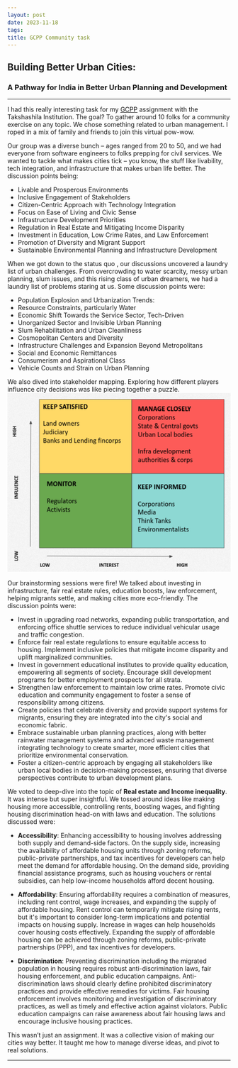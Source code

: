 ```yaml
---
layout: post
date: 2023-11-18
tags: 
title: GCPP Community task
---
```


## Building Better Urban Cities: 
### A Pathway for India in Better Urban Planning and Development

---

I had this really interesting task for my [GCPP](https://school.takshashila.org.in/gcpp-technology-policy) assignment with the Takshashila Institution. The goal? To gather around 10 folks for a community exercise on any topic. We chose something related to urban management. I roped in a mix of family and friends to join this virtual pow-wow.

Our group was a diverse bunch – ages ranged from 20 to 50, and we had everyone from software engineers to folks prepping for civil services. We wanted to tackle what makes cities tick – you know, the stuff like livability, tech integration, and infrastructure that makes urban life better.
The discussion points being:
- Livable and Prosperous Environments
- Inclusive Engagement of Stakeholders
- Citizen-Centric Approach with Technology Integration
- Focus on Ease of Living and Civic Sense
- Infrastructure Development Priorities
- Regulation in Real Estate and Mitigating Income Disparity
- Investment in Education, Low Crime Rates, and Law Enforcement
- Promotion of Diversity and Migrant Support
- Sustainable Environmental Planning and Infrastructure Development

When we got down to the status quo , our discussions uncovered a laundry list of urban challenges. From overcrowding to water scarcity, messy urban planning, slum issues, and this rising class of urban dreamers, we had a laundry list of problems staring at us. Some discussion points were:
- Population Explosion and Urbanization Trends:
- Resource Constraints, particularly Water
- Economic Shift Towards the Service Sector, Tech-Driven
- Unorganized Sector and Invisible Urban Planning
- Slum Rehabilitation and Urban Cleanliness
- Cosmopolitan Centers and Diversity
- Infrastructure Challenges and Expansion Beyond Metropolitans
- Social and Economic Remittances
- Consumerism and Aspirational Class
- Vehicle Counts and Strain on Urban Planning

We also dived into stakeholder mapping. Exploring how different players influence city decisions was like piecing together a puzzle.
![stakeholder mapping](/blog-smap-18-11-23.png)

Our brainstorming sessions were fire! We talked about investing in infrastructure, fair real estate rules, education boosts, law enforcement, helping migrants settle, and making cities more eco-friendly. The discussion points were:
- Invest in upgrading road networks, expanding public transportation, and enforcing office shuttle services to reduce individual vehicular usage and traffic congestion.
- Enforce fair real estate regulations to ensure equitable access to housing. Implement inclusive policies that mitigate income disparity and uplift marginalized communities.
- Invest in government educational institutes to provide quality education, empowering all segments of society. Encourage skill development programs for better employment prospects for all strata.
- Strengthen law enforcement to maintain low crime rates. Promote civic education and community engagement to foster a sense of responsibility among citizens.
- Create policies that celebrate diversity and provide support systems for migrants, ensuring they are integrated into the city's social and economic fabric.
- Embrace sustainable urban planning practices, along with better rainwater management systems and advanced waste management integrating technology to create smarter, more efficient cities that prioritize environmental conservation.
- Foster a citizen-centric approach by engaging all stakeholders like urban local bodies in decision-making processes, ensuring that diverse perspectives contribute to urban development plans.

We voted to deep-dive into the topic of **Real estate and Income inequality**. It was intense but super insightful. We tossed around ideas like making housing more accessible, controlling rents, boosting wages, and fighting housing discrimination head-on with laws and education. The solutions discussed were:
- **Accessibility**: Enhancing accessibility to housing involves addressing both supply and demand-side factors. On the supply side, increasing the availability of affordable housing units through zoning reforms, public-private partnerships, and tax incentives for developers can help meet the demand for affordable housing. On the demand side, providing financial assistance programs, such as housing vouchers or rental subsidies, can help low-income households afford decent housing.

- **Affordability**: Ensuring affordability requires a combination of measures, including rent control, wage increases, and expanding the supply of affordable housing. Rent control can temporarily mitigate rising rents, but it's important to consider long-term implications and potential impacts on housing supply. Increase in wages can help households cover housing costs effectively. Expanding the supply of affordable housing can be achieved through zoning reforms, public-private partnerships (PPP), and tax incentives for developers.

- **Discrimination**: Preventing discrimination including the migrated population in housing requires robust anti-discrimination laws, fair housing enforcement, and public education campaigns. Anti-discrimination laws should clearly define prohibited discriminatory practices and provide effective remedies for victims. Fair housing enforcement involves monitoring and investigation of discriminatory practices, as well as timely and effective action against violators. Public education campaigns can raise awareness about fair housing laws and encourage inclusive housing practices.


This wasn’t just an assignment. It was a collective vision of making our cities way better. It taught me how to manage diverse ideas, and pivot to real solutions.

---